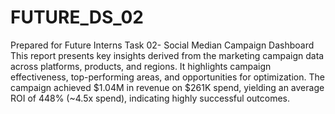 # FUTURE_DS_02
Prepared for Future Interns
Task 02- Social Median Campaign Dashboard
This report presents key insights derived from the marketing campaign data across 
platforms, products, and regions. It highlights campaign effectiveness, top-performing 
areas, and opportunities for optimization. The campaign achieved $1.04M in revenue on 
$261K spend, yielding an average ROI of 448% (~4.5x spend), indicating highly successful 
outcomes.
